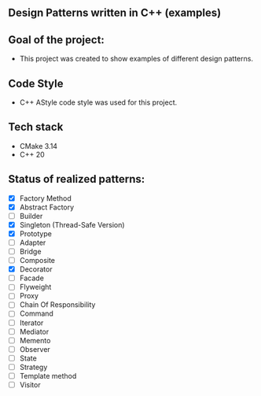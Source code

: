 ## Design Patterns written in C++ (examples)

## Goal of the project:
- This project was created to show examples of different design patterns.

## Code Style
- C++ AStyle code style was used for this project.

## Tech stack
- CMake 3.14
- C++ 20

## Status of realized patterns:
- [x] Factory Method
- [x] Abstract Factory
- [ ] Builder
- [x] Singleton (Thread-Safe Version)
- [x] Prototype
- [ ] Adapter
- [ ] Bridge
- [ ] Composite
- [x] Decorator
- [ ] Facade
- [ ] Flyweight
- [ ] Proxy
- [ ] Chain Of Responsibility
- [ ] Command
- [ ] Iterator
- [ ] Mediator
- [ ] Memento
- [ ] Observer
- [ ] State
- [ ] Strategy
- [ ] Template method
- [ ] Visitor